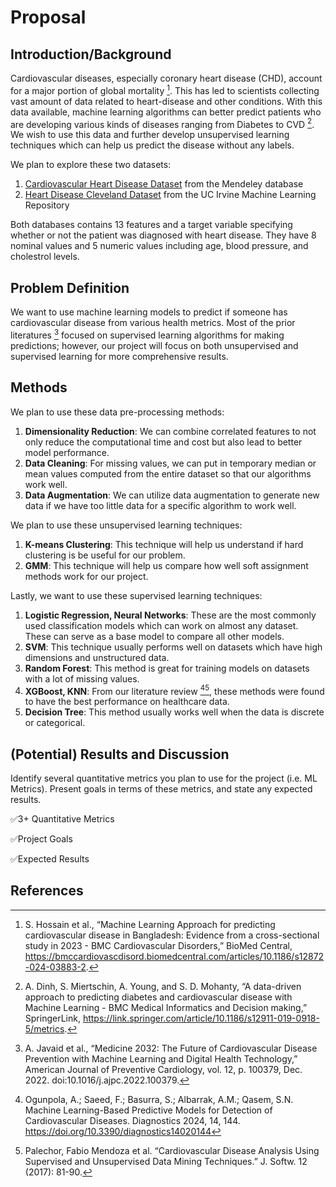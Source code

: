 # Proposal

## Introduction/Background

Cardiovascular diseases, especially coronary heart disease (CHD), account for a major portion of global mortality [^1]. This has led to scientists collecting vast amount of data related to heart-disease and other conditions. With this data available, machine learning algorithms can better predict patients who are developing various kinds of diseases ranging from Diabetes to CVD [^2]. We wish to use this data and further develop unsupervised learning techniques which can help us predict the disease without any labels.

We plan to explore these two datasets:

1. [Cardiovascular Heart Disease Dataset](https://data.mendeley.com/datasets/dzz48mvjht/1) from the Mendeley database
2. [Heart Disease Cleveland Dataset](https://archive.ics.uci.edu/dataset/45/heart+disease) from the UC Irvine Machine Learning Repository

Both databases contains 13 features and a target variable specifying whether or not the patient was diagnosed with heart disease. They have 8 nominal values and 5 numeric values including age, blood pressure, and cholestrol levels. 

## Problem Definition

We want to use machine learning models to predict if someone has cardiovascular disease from various health metrics. Most of the prior literatures [^3] focused on supervised learning algorithms for making predictions; however, our project will focus on both unsupervised and supervised learning for more comprehensive results.

## Methods

We plan to use these data pre-processing methods:

1. **Dimensionality Reduction**: We can combine correlated features to not only reduce the computational time and cost but also lead to better model performance. 
2. **Data Cleaning**: For missing values, we can put in temporary median or mean values computed from the entire dataset so that our algorithms work well.
3. **Data Augmentation**: We can utilize data augmentation to generate new data if we have too little data for a specific algorithm to work well.

We plan to use these unsupervised learning techniques:

1. **K-means Clustering**: This technique will help us understand if hard clustering is be useful for our problem.
2. **GMM**: This technique will help us compare how well soft assignment methods work for our project.

Lastly, we want to use these supervised learning techniques:

1. **Logistic Regression, Neural Networks**: These are the most commonly used classification models which can work on almost any dataset. These can serve as a base model to compare all other models.
2. **SVM**: This technique usually performs well on datasets which have high dimensions and unstructured data.
3. **Random Forest**: This method is great for training models on datasets with a lot of missing values. 
4. **XGBoost, KNN**: From our literature review [^4][^5], these methods were found to have the best performance on healthcare data. 
5. **Decision Tree**: This method usually works well when the data is discrete or categorical.

## (Potential) Results and Discussion
Identify several quantitative metrics you plan to use for the project (i.e. ML Metrics). Present goals in terms of these metrics, and state any expected results.

✅3+ Quantitative Metrics

✅Project Goals

✅Expected Results

## References
[^1]: S. Hossain et al., “Machine Learning Approach for predicting cardiovascular disease in Bangladesh: Evidence from a cross-sectional study in 2023 - BMC Cardiovascular Disorders,” BioMed Central, https://bmccardiovascdisord.biomedcentral.com/articles/10.1186/s12872-024-03883-2.

[^2]: A. Dinh, S. Miertschin, A. Young, and S. D. Mohanty, “A data-driven approach to predicting diabetes and cardiovascular disease with Machine Learning - BMC Medical Informatics and Decision making,” SpringerLink, https://link.springer.com/article/10.1186/s12911-019-0918-5/metrics.

[^3]: A. Javaid et al., “Medicine 2032: The Future of Cardiovascular Disease Prevention with Machine Learning and Digital Health Technology,” American Journal of Preventive Cardiology, vol. 12, p. 100379, Dec. 2022. doi:10.1016/j.ajpc.2022.100379.


[^4]: Ogunpola, A.; Saeed, F.; Basurra, S.; Albarrak, A.M.; Qasem, S.N. Machine Learning-Based Predictive Models for Detection of Cardiovascular Diseases. Diagnostics 2024, 14, 144. https://doi.org/10.3390/diagnostics14020144


[^5]: Palechor, Fabio Mendoza et al. “Cardiovascular Disease Analysis Using Supervised and Unsupervised Data Mining Techniques.” J. Softw. 12 (2017): 81-90.